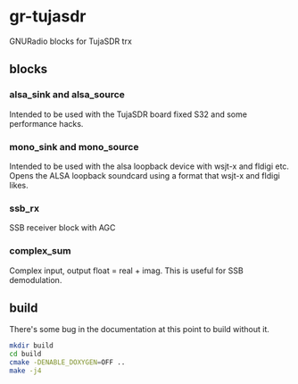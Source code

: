 # gr-tujasdr

GNURadio blocks for TujaSDR trx

## blocks

### alsa_sink and alsa_source

Intended to be used with the TujaSDR board fixed S32 and some performance hacks.

### mono_sink and mono_source

Intended to be used with the alsa loopback device with wsjt-x and fldigi etc. Opens the ALSA loopback soundcard using a format that wsjt-x and fldigi likes.

### ssb_rx

SSB receiver block with AGC

### complex_sum

Complex input, output float = real + imag. This is useful for SSB demodulation.

## build

There's some bug in the documentation at this point to build without it.

```bash
mkdir build
cd build
cmake -DENABLE_DOXYGEN=OFF ..
make -j4
```
